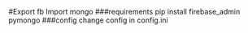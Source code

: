 #Export fb Import mongo
###requirements
pip install firebase_admin pymongo
###config
change config in config.ini
